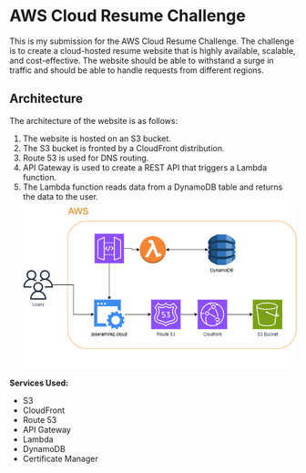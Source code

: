 # AWS Cloud Resume Challenge
This is my submission for the AWS Cloud Resume Challenge. The challenge is to create a cloud-hosted resume website that is highly available, scalable, and cost-effective. The website should be able to withstand a surge in traffic and should be able to handle requests from different regions.

## Architecture
The architecture of the website is as follows:
1. The website is hosted on an S3 bucket.
2. The S3 bucket is fronted by a CloudFront distribution.
3. Route 53 is used for DNS routing.
4. API Gateway is used to create a REST API that triggers a Lambda function.
5. The Lambda function reads data from a DynamoDB table and returns the data to the user.
![Architecture](images/website.png)

**Services Used:**
- S3
- CloudFront
- Route 53
- API Gateway
- Lambda
- DynamoDB
- Certificate Manager
